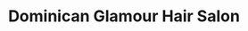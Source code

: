 ---
title: "Dominican Glamour Hair Salon"
url: /glen-burnie/dominican-glamour-hair-salon/
shop: hairdresser
---